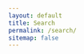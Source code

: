 ```yaml
---
layout: default
title: Search
permalink: /search/
sitemap: false
---
```


<div id="home-search" class="home">
  <script>
    (function() {
      var cx = '011154276211498969066:mihbzgdyzty';
      var gcse = document.createElement('script');
      gcse.type = 'text/javascript';
      gcse.async = true;
      gcse.src = 'https://cse.google.com/cse.js?cx=' + cx;
      var s = document.getElementsByTagName('script')[0];
      s.parentNode.insertBefore(gcse, s);
    })();
  </script>
  <gcse:search></gcse:search>
</div>

